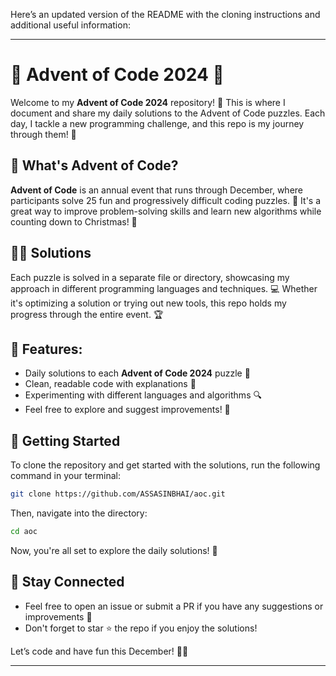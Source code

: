Here’s an updated version of the README with the cloning instructions and additional useful information:

---

# 🎄 Advent of Code 2024 🎄

Welcome to my **Advent of Code 2024** repository! 🎉 This is where I document and share my daily solutions to the Advent of Code puzzles. Each day, I tackle a new programming challenge, and this repo is my journey through them! 🚀

## 📅 What's Advent of Code?

**Advent of Code** is an annual event that runs through December, where participants solve 25 fun and progressively difficult coding puzzles. 🎁 It's a great way to improve problem-solving skills and learn new algorithms while counting down to Christmas! 🎅

## 🧑‍💻 Solutions

Each puzzle is solved in a separate file or directory, showcasing my approach in different programming languages and techniques. 💻 Whether it's optimizing a solution or trying out new tools, this repo holds my progress through the entire event. 🏆

## 📌 Features:
- Daily solutions to each **Advent of Code 2024** puzzle 📆
- Clean, readable code with explanations 📝
- Experimenting with different languages and algorithms 🔍
- Feel free to explore and suggest improvements! 🔧

## 🚀 Getting Started

To clone the repository and get started with the solutions, run the following command in your terminal:

```bash
git clone https://github.com/ASSASINBHAI/aoc.git
```

Then, navigate into the directory:

```bash
cd aoc
```

Now, you're all set to explore the daily solutions! 🎉

## 📢 Stay Connected

- Feel free to open an issue or submit a PR if you have any suggestions or improvements 💬
- Don't forget to star ⭐ the repo if you enjoy the solutions!

Let’s code and have fun this December! 🎄🎉

---

